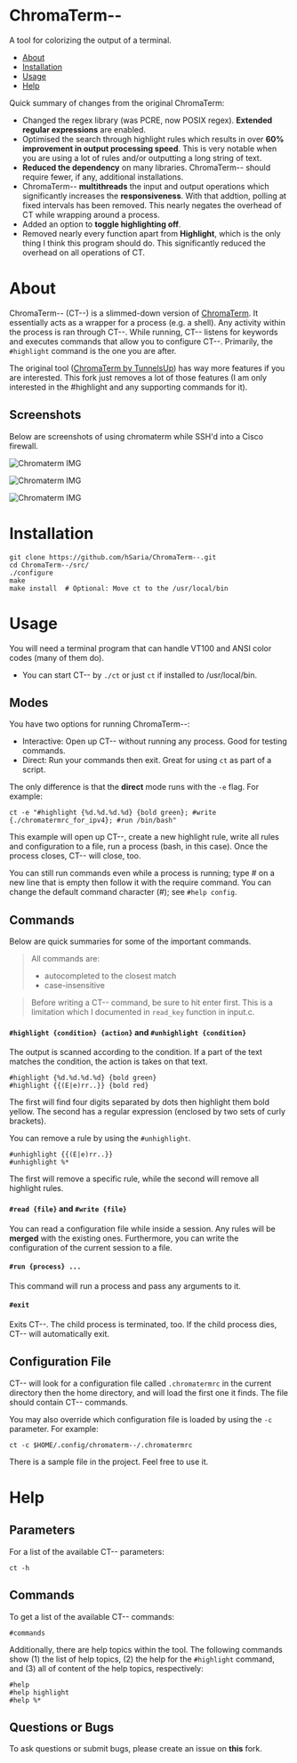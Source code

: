 # ChromaTerm--
A tool for colorizing the output of a terminal.

- [About](#about)
- [Installation](#installation)
- [Usage](#usage)
- [Help](#help)

Quick summary of changes from the original ChromaTerm:
- Changed the regex library (was PCRE, now POSIX regex). **Extended regular expressions** are enabled.
- Optimised the search through highlight rules which results in over **60% improvement in output processing speed**. This is very notable when you are using a lot of rules and/or outputting a long string of text.
- **Reduced the dependency** on many libraries. ChromaTerm-- should  require fewer, if any, additional installations.
- ChromaTerm-- **multithreads** the input and output operations which significantly increases the **responsiveness**. With that addtion, polling at fixed intervals has been removed. This nearly negates the overhead of CT while wrapping around a process.
- Added an option to **toggle highlighting off**.
- Removed nearly every function apart from **Highlight**, which is the only thing I think this program should do. This significantly reduced the overhead on all operations of CT.


# About
ChromaTerm-- (CT--) is a slimmed-down version of [ChromaTerm](https://github.com/tunnelsup/chromaterm). It essentially acts as a wrapper for a process (e.g. a shell). Any activity within the process is ran through CT--.
While running,  CT-- listens for keywords and executes commands that allow you to configure CT--. Primarily, the `#highlight` command is the one you are after.

The original tool ([ChromaTerm by TunnelsUp](www.tunnelsup.com/chromaterm/)) has way more features if you are interested. This fork just removes a lot of those features (I am only interested in the #highlight and any supporting commands for it).

## Screenshots
Below are screenshots of using chromaterm while SSH'd into a Cisco firewall.

![Chromaterm IMG](http://tunnelsup.com/images/chroma1.PNG)

![Chromaterm IMG](http://tunnelsup.com/images/chroma2.PNG)

![Chromaterm IMG](http://tunnelsup.com/images/chroma3.PNG)


# Installation
```
git clone https://github.com/hSaria/ChromaTerm--.git
cd ChromaTerm--/src/
./configure
make
make install  # Optional: Move ct to the /usr/local/bin
```


# Usage
You will need a terminal program that can handle VT100 and ANSI color codes (many of them do).
- You can start CT-- by `./ct` or just `ct` if installed to /usr/local/bin.

## Modes
You have two options for running ChromaTerm--:
- Interactive: Open up CT-- without running any process. Good for testing commands.
- Direct: Run your commands then exit. Great for using `ct` as part of a script.

The only difference is that the **direct** mode runs with the `-e` flag. For example:
```
ct -e "#highlight {%d.%d.%d.%d} {bold green}; #write {./chromatermrc_for_ipv4}; #run /bin/bash"
```

This example will open up CT--, create a new highlight rule, write all rules and configuration to a file, run a process (bash, in this case). Once the process closes, CT-- will close, too.

You can still run commands even while a process is running; type # on a new line that is empty then follow it with the require command. You can change the default command character (#); see `#help config`.

## Commands
Below are quick summaries for some of the important commands.

> All commands are:
> - autocompleted to the closest match
> - case-insensitive

> Before writing a CT-- command, be sure to hit enter first. This is a limitation which I documented in `read_key` function in input.c.

#### `#highlight {condition} {action}` and `#unhighlight {condition}`
The output is scanned according to the condition. If a part of the text matches the condition, the action is takes on that text.
```
#highlight {%d.%d.%d.%d} {bold green}
#highlight {{(E|e)rr..}} {bold red}
```
The first will find four digits separated by dots then highlight them bold yellow. The second has a regular expression (enclosed by two sets of curly brackets).

You can remove a rule by using the `#unhighlight`.
```
#unhighlight {{(E|e)rr..}}
#unhighlight %*
```
The first will remove a specific rule, while the second will remove all highlight rules.

#### `#read {file}` and `#write {file}`
You can read a configuration file while inside a session. Any rules will be **merged** with the existing ones. Furthermore, you can write the configuration of the current session to a file.

#### `#run {process} ...`
This command will run a process and pass any arguments to it.

#### `#exit`
Exits CT--. The child process is terminated, too. If the child process dies, CT-- will automatically exit.

## Configuration File
CT-- will look for a configuration file called `.chromatermrc` in the current directory then the home directory, and will load the first one it finds. The file should contain CT-- commands.

You may also override which configuration file is loaded by using the `-c` parameter. For example:
```
ct -c $HOME/.config/chromaterm--/.chromatermrc
```

There is a sample file in the project. Feel free to use it.


# Help

## Parameters
For a list of the available CT-- parameters:
```
ct -h
```

## Commands
To get a list of the available CT-- commands:
```
#commands
```

Additionally, there are help topics within the tool. The following commands show (1) the list of help topics, (2) the help for the `#highlight` command, and (3) all of content of the help topics, respectively:
```
#help
#help highlight
#help %*
```

## Questions or Bugs
To ask questions or submit bugs, please create an issue on **this** fork.
